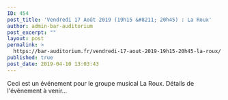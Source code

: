 ```yaml
---
ID: 454
post_title: 'Vendredi 17 Août 2019 (19h15 &#8211; 20h45) : La Roux'
author: admin-bar-auditorium
post_excerpt: ""
layout: post
permalink: >
  https://bar-auditorium.fr/vendredi-17-aout-2019-19h15-20h45-la-roux/
published: true
post_date: 2019-04-10 13:03:43
---
```

<!-- wp:paragraph -->
<p>Ceci est un événement pour le groupe musical La Roux. Détails de l'événement à venir...</p>
<!-- /wp:paragraph -->